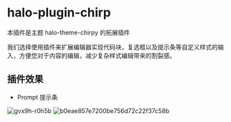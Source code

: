 # halo-plugin-chirp

本插件是主题 halo-theme-chirpy 的拓展插件

我们选择使用插件来扩展编辑器实现代码块，复选框以及提示条等自定义样式的输入，方便您对于内容的编辑，减少复杂样式编辑带来的割裂感。

## 插件效果

- Prompt 提示条

![gvx9h-r0h5b](https://github.com/AirboZH/halo-plugin-chirpy/assets/50261327/b01cb228-39df-4801-8bc5-4d59a569345e)
![b0eae857e7200be756d72c22f37c58b](https://github.com/AirboZH/halo-plugin-chirpy/assets/50261327/4a2dbd9e-a80e-4e74-9ecb-7dc7c21b923f)
